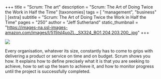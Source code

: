+++
title = "Scrum: The art"
description = "Scrum: The Art of Doing Twice the Work in Half the Time"
[taxonomies]
tags = [ "management", "business" ]
[extra]
subtitle = "Scrum: The Art of Doing Twice the Work in Half the Time"
pages = "250"
author = "Jeff Sutherland"
static_thumbnail = "https://images-na.ssl-images-amazon.com/images/I/515tsl4uoZL._SX324_BO1,204,203,200_.jpg"
+++

<a target="_blank"  href="https://www.amazon.de/gp/product/1847941109/ref=as_li_tl?ie=UTF8&camp=1638&creative=6742&creativeASIN=1847941109&linkCode=as2&tag=chemaclass-21&linkId=24b8920d79e20e7d394b23abdf8ed43d">
    <img border="0" src="https://images-na.ssl-images-amazon.com/images/I/515tsl4uoZL._SX324_BO1,204,203,200_.jpg" >
</a>

<!-- more -->


Every organisation, whatever its size, constantly has to come to grips with delivering a product or service on time and
on budget. Scrum shows you how. It explains how to define precisely what it is that you are seeking to achieve, how to
set up the team to achieve it, and how to monitor progress until the project is successfully completed.